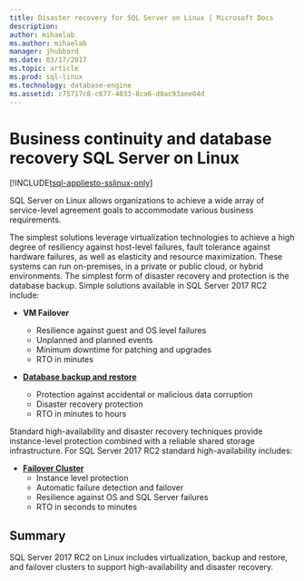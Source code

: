 ```yaml
---
title: Disaster recovery for SQL Server on Linux | Microsoft Docs
description: 
author: mihaelab 
ms.author: mihaelab 
manager: jhubbard
ms.date: 03/17/2017
ms.topic: article
ms.prod: sql-linux
ms.technology: database-engine
ms.assetid: c75717c8-c677-4033-8ca6-d0ac93aee04d
---
```

# Business continuity and database recovery SQL Server on Linux

[!INCLUDE[tsql-appliesto-sslinux-only](../includes/tsql-appliesto-sslinux-only.md)]

SQL Server on Linux allows organizations to achieve a wide array of service-level agreement goals to accommodate various business requirements.

The simplest solutions leverage virtualization technologies to achieve a high degree of resiliency against host-level failures, fault tolerance against hardware failures, as well as elasticity and resource maximization. These systems can run on-premises, in a private or public cloud, or hybrid environments. The simplest form of disaster recovery and protection is the database backup. Simple solutions available in SQL Server 2017 RC2 include:

- **VM Failover**
    - Resilience against guest and OS level failures
    - Unplanned and planned events
    - Minimum downtime for patching and upgrades
    - RTO in minutes


- [**Database backup and restore**](sql-server-linux-backup-and-restore-database.md) 
    - Protection against accidental or malicious data corruption
    - Disaster recovery protection
    - RTO in minutes to hours

Standard high-availability and disaster recovery techniques provide instance-level protection combined with a reliable shared storage infrastructure. For SQL Server 2017 RC2 standard high-availability includes:

- [**Failover Cluster**](sql-server-linux-shared-disk-cluster-configure.md)
    - Instance level protection
    - Automatic failure detection and failover
    - Resilience against OS and SQL Server failures
    - RTO in seconds to minutes


## Summary

SQL Server 2017 RC2 on Linux includes virtualization, backup and restore, and failover clusters to support high-availability and disaster recovery. 